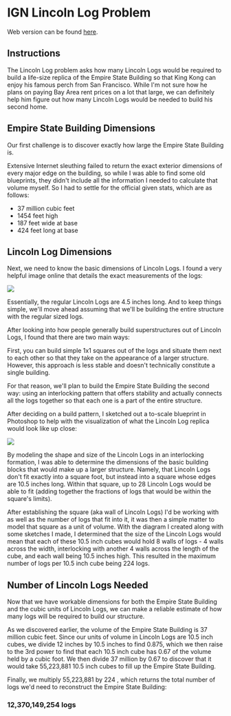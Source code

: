 # IGN Lincoln Log Problem

Web version can be found [here](https://kestralttr.github.io/IGNLincolnLogProblem/).

## Instructions

The Lincoln Log problem asks how many Lincoln Logs would be required to build a life-size replica of the Empire State Building so that King Kong can enjoy his famous perch from San Francisco. While I'm not sure how he plans on paying Bay Area rent prices on a lot that large, we can definitely help him figure out how many Lincoln Logs would be needed to build his second home.

## Empire State Building Dimensions

Our first challenge is to discover exactly how large the Empire State Building is.

Extensive Internet sleuthing failed to return the exact exterior dimensions of every major edge on the building, so while I was able to find some old blueprints, they didn't include all the information I needed to calculate that volume myself. So I had to settle for the official given stats, which are as follows:

- 37 million cubic feet
- 1454 feet high
- 187 feet wide at base
- 424 feet long at base

## Lincoln Log Dimensions

Next, we need to know the basic dimensions of Lincoln Logs. I found a very helpful image online that details the exact measurements of the logs:

<img src="http://res.cloudinary.com/dzo2s4ovl/image/upload/v1489487849/lincoln_log_dimensions_ouaubx.jpg">

Essentially, the regular Lincoln Logs are 4.5 inches long. And to keep things simple, we'll move ahead assuming that we'll be building the entire structure with the regular sized logs.

After looking into how people generally build superstructures out of Lincoln Logs, I found that there are two main ways:

First, you can build simple 1x1 squares out of the logs and situate them next to each other so that they take on the appearance of a larger structure. However, this approach is less stable and doesn't technically constitute a single building.

For that reason, we'll plan to build the Empire State Building the second way: using an interlocking pattern that offers stability and actually connects all the logs together so that each one is a part of the entire structure.

After deciding on a build pattern, I sketched out a to-scale blueprint in Photoshop to help with the visualization of what the Lincoln Log replica would look like up close:

<img src="http://res.cloudinary.com/dzo2s4ovl/image/upload/v1489521085/lincolnlogs2_evif26.jpg">

By modeling the shape and size of the Lincoln Logs in an interlocking formation, I was able to determine the dimensions of the basic building blocks that would make up a larger structure. Namely, that Lincoln Logs don't fit exactly into a square foot, but instead into a square whose edges are 10.5 inches long. Within that square, up to 28 Lincoln Logs would be able to fit (adding together the fractions of logs that would be within the square's limits).

After establishing the square (aka wall of Lincoln Logs) I'd be working with as well as the number of logs that fit into it, it was then a simple matter to model that square as a unit of volume. With the diagram I created along with some sketches I made, I determined that the size of the Lincoln Logs would mean that each of these 10.5 inch cubes would hold 8 walls of logs - 4 walls across the width, interlocking with another 4 walls across the length of the cube, and each wall being 10.5 inches high. This resulted in the maximum number of logs per 10.5 inch cube being 224 logs.

## Number of Lincoln Logs Needed

Now that we have workable dimensions for both the Empire State Building and the cubic units of Lincoln Logs, we can make a reliable estimate of how many logs will be required to build our structure.

As we discovered earlier, the volume of the Empire State Building is 37 million cubic feet. Since our units of volume in Lincoln Logs are 10.5 inch cubes, we divide 12 inches by 10.5 inches to find 0.875, which we then raise to the 3rd power to find that each 10.5 inch cube has 0.67 of the volume held by a cubic foot. We then divide 37 million by 0.67 to discover that it would take 55,223,881 10.5 inch cubes to fill up the Empire State Building.

Finally, we multiply 55,223,881 by 224 , which returns the total number of logs we'd need to reconstruct the Empire State Building:

### 12,370,149,254 logs
